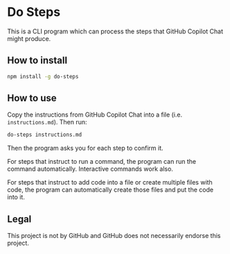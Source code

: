 # Do Steps

This is a CLI program which can process the steps that GitHub Copilot Chat might produce.

## How to install

```sh
npm install -g do-steps
```

## How to use

Copy the instructions from GitHub Copilot Chat into a file (i.e. `instructions.md`).
Then run:

```sh
do-steps instructions.md
```

Then the program asks you for each step to confirm it.

For steps that instruct to run a command, the program can run the command automatically.
Interactive commands work also.

For steps that instruct to add code into a file or create multiple files with code, the program can automatically
create those files and put the code into it.

## Legal

This project is not by GitHub and GitHub does not necessarily endorse this project.

